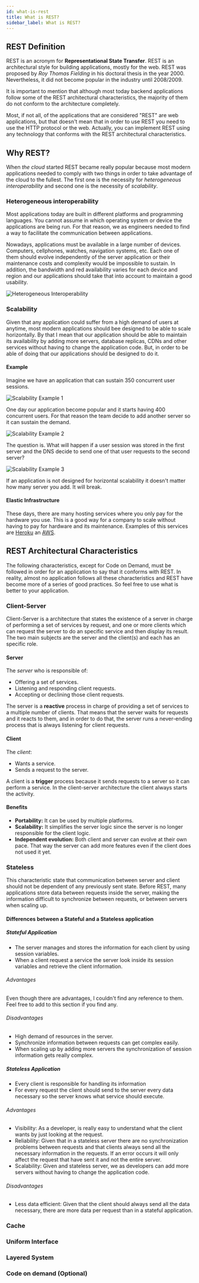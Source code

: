```yaml
---
id: what-is-rest
title: What is REST?
sidebar_label: What is REST?
---
```


## REST Definition

REST is an acronym for **Representational State Transfer**. REST is an architectural style for building applications, mostly for the web. REST was proposed by _Roy Thomas Fielding_ in his doctoral thesis in the year 2000. Nevertheless, it did not become popular in the  industry until 2008/2009.

It is important to mention that although most today backend applications follow some of the REST architectural characteristics, the majority of them do not conform to the architecture completely.
 
Most, if not all, of the applications that are considered "REST" are web applications, but that doesn't mean that in order to use REST you need to use the HTTP protocol or the web. Actually, you can implement REST using any technology that conforms with the REST architectural characteristics.
 
 
## Why REST?

When _the cloud_ started REST became really popular because most modern applications needed to comply with two things in order to take advantage of the cloud to the fullest. The first one is the necessity for *heterogeneous interoperability* and second one is the necessity of *scalability*.

### Heterogeneous interoperability

Most applications today are built in different platforms and programming languages. You cannot assume in which operating system or device the applications are being run. For that reason, we as engineers needed to find a way to facilitate the communication between applications.

Nowadays, applications must be available in a large number of devices. Computers, cellphones, watches, navigation systems, etc. Each one of them should evolve independently of the server application or their maintenance costs and complexity would be impossible to sustain. In addition, the bandwidth and red availability varies for each device and region and our applications should take that into account to maintain a good usability.

![Heterogeneous Interoperability](assets/what-is-rest/heterogeneous-interoperability.png)

### Scalability

Given that any application could suffer from a high demand of users at anytime, most modern applications should bee designed to be able to scale horizontally. By that I mean that our application should be able to maintain its availability by adding more servers, database replicas, CDNs and other services without having to change the application code. But, in order to be able of doing that our applications should be designed to do it.

#### Example

Imagine we have an application that can sustain 350 concurrent user sessions.

![Scalability Example 1](assets/what-is-rest/scalability-1.png)

One day our application become popular and it starts having 400 concurrent users. For that reason the team decide to add another server so it can sustain the demand. 

![Scalability Example 2](assets/what-is-rest/scalability-2.png)

The question is. What will happen if a user session was stored in the first server and the DNS decide to send one of that user requests to the second server?

 ![Scalability Example 3](assets/what-is-rest/scalability-3.png)
 
 If an application is not designed for horizontal scalability it doesn't matter how many server you add. It will break.
 
#### Elastic Infrastructure
 
 These days, there are many hosting services where you only pay for the hardware you use. This is a good way for a company to scale without having to pay for hardware and its maintenance. Examples of this services are [Heroku](https://www.heroku.com/) an [AWS](https://aws.amazon.com/). 

## REST Architectural Characteristics

The following characteristics, except for Code on Demand, must be followed in order for an application to say that it conforms with REST. In reality, almost no application follows all these characteristics and REST have become more of a series of good practices. So feel free to use what is better to your application.

### Client-Server

Client-Server is a architecture that states the existence of a server in charge of performing a set of services by request, and one or more clients which can request the server to do an specific service and then display its result. The two main subjects are the server and the client(s) and each has an specific role.
 
#### Server

The _server_ who is responsible of:

- Offering a set of services.
- Listening and responding client requests.
- Accepting or declining those client requests.

The server is a **reactive** process in charge of providing a set of services to a multiple number of  clients. That means that the server waits for requests and it reacts to them, and in order to do that, the server runs a never-ending process that is always listening for client requests.

#### Client 

The _client_:

- Wants a service.
- Sends a request to the server.

A client is a **trigger** process because it sends requests to a server so it can perform a service. In the client-server architecture the client always starts the activity. 

#### Benefits

- **Portability:** It can be used by multiple platforms.
- **Scalability:** It simplifies the server logic since the server is no longer responsible for the client logic.
- **Independent evolution:** Both client and server can evolve at their own pace. That way the server can add more features even if the client does not used it yet. 

### Stateless

This characteristic state that communication between server and client should not be dependent of any previously sent state. Before REST, many applications store data between requests inside the server, making the information difficult to synchronize between requests, or between servers when scaling up.  

#### Differences between a Stateful and a Stateless application

##### Stateful Application

* The server manages and stores the information for each client by using session variables.
* When a client request a service the server look inside its session variables and retrieve the client information.

###### Advantages

Even though there are advantages, I couldn't find any reference to them. Feel free to add to this section if you find any.

###### Disadvantages

* High demand of resources in the server.
* Synchronize information between requests can get complex easily.
* When scaling up by adding more servers the synchronization of session information gets really complex.

##### Stateless Application

* Every client is responsible for handling its information
* For every request the client should send to the server every data necessary so the server knows what service should execute.

###### Advantages

* Visibility: As a developer, is really easy to understand what the client wants by just looking at the request. 
* Reliability: Given that in a stateless server there are no synchronization problems between requests and that  clients always send all the necessary information in  the requests. If an error occurs it will only affect the request that have sent it and not the entire server. 
* Scalability: Given and stateless server, we as developers can add more servers without having to change the application code.

###### Disadvantages
 
* Less data efficient: Given that the client should always send all the data necessary, there are more data per request than in a stateful application.


### Cache

### Uniform Interface

### Layered System

### Code on demand (Optional)
